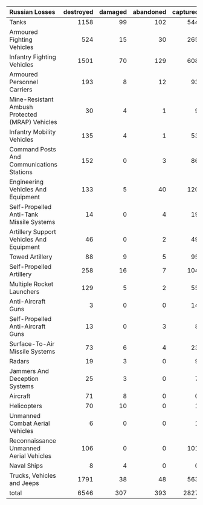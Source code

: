 | Russian Losses                                   |   destroyed |   damaged |   abandoned |   captured |   total |
|:-------------------------------------------------|------------:|----------:|------------:|-----------:|--------:|
| Tanks                                            |        1158 |        99 |         102 |        544 |    1903 |
| Armoured Fighting Vehicles                       |         524 |        15 |          30 |        265 |     834 |
| Infantry Fighting Vehicles                       |        1501 |        70 |         129 |        608 |    2308 |
| Armoured Personnel Carriers                      |         193 |         8 |          12 |         93 |     306 |
| Mine-Resistant Ambush Protected  (MRAP) Vehicles |          30 |         4 |           1 |          9 |      44 |
| Infantry Mobility Vehicles                       |         135 |         4 |           1 |         53 |     193 |
| Command Posts And Communications Stations        |         152 |         0 |           3 |         86 |     241 |
| Engineering Vehicles And Equipment               |         133 |         5 |          40 |        120 |     298 |
| Self-Propelled Anti-Tank Missile Systems         |          14 |         0 |           4 |         19 |      37 |
| Artillery Support Vehicles And Equipment         |          46 |         0 |           2 |         49 |      97 |
| Towed Artillery                                  |          88 |         9 |           5 |         95 |     197 |
| Self-Propelled Artillery                         |         258 |        16 |           7 |        104 |     385 |
| Multiple Rocket Launchers                        |         129 |         5 |           2 |         55 |     191 |
| Anti-Aircraft Guns                               |           3 |         0 |           0 |         14 |      17 |
| Self-Propelled Anti-Aircraft Guns                |          13 |         0 |           3 |          8 |      24 |
| Surface-To-Air Missile Systems                   |          73 |         6 |           4 |         23 |     106 |
| Radars                                           |          19 |         3 |           0 |          9 |      31 |
| Jammers And Deception Systems                    |          25 |         3 |           0 |          7 |      35 |
| Aircraft                                         |          71 |         8 |           0 |          0 |      79 |
| Helicopters                                      |          70 |        10 |           0 |          1 |      81 |
| Unmanned Combat Aerial Vehicles                  |           6 |         0 |           0 |          1 |       7 |
| Reconnaissance Unmanned Aerial Vehicles          |         106 |         0 |           0 |        101 |     207 |
| Naval Ships                                      |           8 |         4 |           0 |          0 |      12 |
| Trucks, Vehicles and Jeeps                       |        1791 |        38 |          48 |        563 |    2440 |
| total                                            |        6546 |       307 |         393 |       2827 |   10073 |